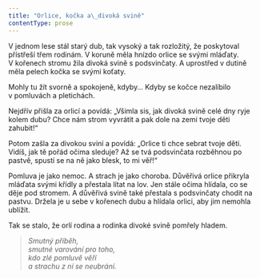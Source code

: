 ```yaml
---
title: "Orlice, kočka a\_divoká svině"
contentType: prose
---
```


V jednom lese stál starý dub, tak vysoký a tak rozložitý, že poskytoval přístřeší třem rodinám. V koruně měla hnízdo orlice se svými mláďaty. V kořenech stromu žila divoká svině s podsvinčaty. A uprostřed v dutině měla pelech kočka se svými koťaty.

Mohly tu žít svorně a spokojeně, kdyby… Kdyby se kočce nezalíbilo v pomluvách a pletichách.

Nejdřív přišla za orlicí a povídá: „Všimla sis, jak divoká svině celé dny ryje kolem dubu? Chce nám strom vyvrátit a pak dole na zemi tvoje děti zahubit!“

Potom zašla za divokou sviní a povídá: „Orlice ti chce sebrat tvoje děti. Vidíš, jak tě pořád očima sleduje? Až se tvá podsvinčata rozběhnou po pastvě, spustí se na ně jako blesk, to mi věř!“

Pomluva je jako nemoc. A strach je jako choroba. Důvěřivá orlice přikryla mláďata svými křídly a přestala lítat na lov. Jen stále očima hlídala, co se děje pod stromem. A důvěřivá svině také přestala s podsvinčaty chodit na pastvu. Držela je u sebe v kořenech dubu a hlídala orlici, aby jim nemohla ublížit.

Tak se stalo, že orlí rodina a rodinka divoké svině pomřely hladem.

  

> _Smutný příběh,  
> smutné varování pro toho,  
> kdo zlé pomluvě věří  
> a strachu z ní se neubrání._
